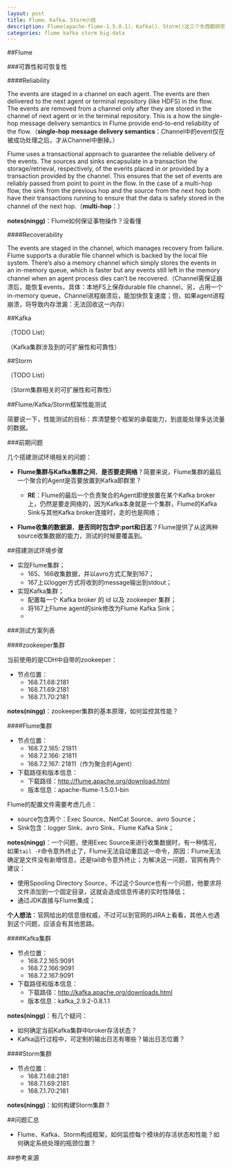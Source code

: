 ```yaml
---
layout: post
title: Flume、Kafka、Storm小结
description: Flume(apache-flume-1.5.0.1)、Kafka()、Storm()这三个东西都研究一段时间了，做个阶段性小结
categories: flume kafka storm big-data
---
```


##Flume

###可靠性和可恢复性

####Reliability

The events are staged in a channel on each agent. The events are then delivered to the next agent or terminal repository (like HDFS) in the flow. The events are removed from a channel only after they are stored in the channel of next agent or in the terminal repository. This is a how the single-hop message delivery semantics in Flume provide end-to-end reliability of the flow.（**single-hop message delivery semantics**：Channel中的event仅在被成功处理之后，才从Channel中删掉。）

Flume uses a transactional approach to guarantee the reliable delivery of the events. The sources and sinks encapsulate in a transaction the storage/retrieval, respectively, of the events placed in or provided by a transaction provided by the channel. This ensures that the set of events are reliably passed from point to point in the flow. In the case of a multi-hop flow, the sink from the previous hop and the source from the next hop both have their transactions running to ensure that the data is safely stored in the channel of the next hop.（**multi-hop**：）

**notes(ningg)**：Flume如何保证事物操作？没看懂

####Recoverability

The events are staged in the channel, which manages recovery from failure. Flume supports a durable file channel which is backed by the local file system. There’s also a memory channel which simply stores the events in an in-memory queue, which is faster but any events still left in the memory channel when an agent process dies can’t be recovered.（Channel需保证崩溃后，能恢复events，具体：本地FS上保存durable file channel，另，占用一个in-memory queue，Channel进程崩溃后，能加快恢复速度；但，如果agent进程崩溃，将导致内存泄漏：无法回收这一内存）



##Kafka

（TODO List）

（Kafka集群涉及到的可扩展性和可靠性）



##Storm

（TODO List）

（Storm集群相关的可扩展性和可靠性）



##Flume/Kafka/Storm框架性能测试

简要说一下，性能测试的目标：弄清楚整个框架的承载能力，到底能处理多达流量的数据。

###前期问题

几个搭建测试环境相关的问题：

* **Flume集群与Kafka集群之间**，**是否要走网络**？简要来说，Flume集群的最后一个聚合的Agent是否要放置到Kafka即群里？
	* **RE**：Flume的最后一个负责聚合的Agent即使放置在某个Kafka broker上，仍然是要走网络的，因为Kafka本身就是一个集群，Flume的Kafka Sink与其他Kafka broker连接时，走的也是网络；

* **Flume收集的数据源**，**是否同时包含IP:port和日志**？Flume提供了从这两种source收集数据的能力，测试的时候要覆盖到。

##搭建测试环境步骤

* 实现Flume集群；
	* 165、166收集数据，并以avro方式汇聚到167；
	* 167上以logger方式将收到的message输出到stdout；
* 实现Kafka集群；
	* 配置每一个 Kafka broker 的 id 以及 zookeeper 集群；
	* 将167上Flume agent的sink修改为Flume Kafka Sink；
	* 

###测试方案列表



####zookeeper集群

当前使用的是CDH中自带的zookeeper：

* 节点位置：
	* 168.7.1.68:2181
	* 168.7.1.69:2181
	* 168.7.1.70:2181

**notes(ningg)**：zookeeper集群的基本原理，如何监控其性能？

####Flume集群

* 节点位置：
	* 168.7.2.165: 21811
	* 168.7.2.166: 21811
	* 168.7.2.167: 21811（作为聚合的Agent）
* 下载路径和版本信息：
	* 下载路径：http://flume.apache.org/download.html
	* 版本信息：apache-flume-1.5.0.1-bin

Flume的配置文件需要考虑几点：

* source包含两个：Exec Source、NetCat Source、avro Source；
* Sink包含：logger Sink、avro Sink、Flume Kafka Sink；

**notes(ningg)**：一个问题，使用Exec Source来进行收集数据时，有一种情况，如果`tail -F`命令意外终止了，Flume无法自动重启这一命令，原因：Flume无法确定是文件没有新增信息，还是tail命令意外终止；为解决这一问题，官网有两个建议：

* 使用Spooling Directory Source，不过这个Source也有一个问题，他要求将文件添加到一个固定目录，这就会造成信息传递的实时性降低；
* 通过JDK直接与Flume集成；

**个人想法**：官网给出的信息很权威，不过可以到官网的JIRA上看看，其他人也遇到这个问题，应该会有其他思路。


####Kafka集群

* 节点位置：
	* 168.7.2.165:9091
	* 168.7.2.166:9091
	* 168.7.2.167:9091
* 下载路径和版本信息：
	* 下载路径：http://kafka.apache.org/downloads.html
	* 版本信息：kafka_2.9.2-0.8.1.1

**notes(ningg)**：有几个疑问：

* 如何确定当前Kafka集群中broker存活状态？
* Kafka运行过程中，可定制的输出日志有哪些？输出日志位置？

####Storm集群

* 节点位置：
	* 168.7.1.68:2181
	* 168.7.1.69:2181
	* 168.7.1.70:2181

**notes(ningg)**：如何构建Storm集群？


##问题汇总

* Flume、Kafka、Storm构成框架，如何监控每个模块的存活状态和性能？如何确定系统处理的瓶颈位置？

##参考来源












[NingG]:    http://ningg.github.com  "NingG"










